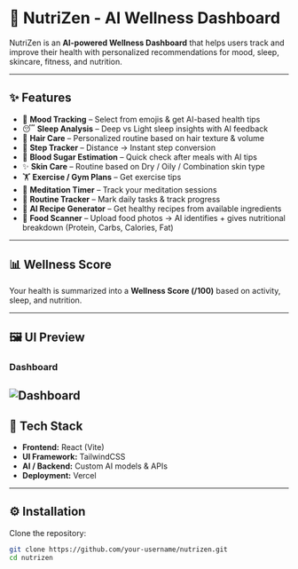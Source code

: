 # 🌿 NutriZen - AI Wellness Dashboard  

NutriZen is an **AI-powered Wellness Dashboard** that helps users track and improve their health with personalized recommendations for mood, sleep, skincare, fitness, and nutrition.  

---

## ✨ Features  

- 🧠 **Mood Tracking** – Select from  emojis & get AI-based health tips  
- 😴 **Sleep Analysis** – Deep vs Light sleep insights with AI feedback  
- 💇 **Hair Care** – Personalized routine based on hair texture & volume  
- 👣 **Step Tracker** – Distance → Instant step conversion  
- 🍬 **Blood Sugar Estimation** – Quick check after meals with AI tips  
- ✨ **Skin Care** – Routine based on Dry / Oily / Combination skin type  
- 🏋️ **Exercise / Gym Plans** – Get exercise tips
- 🧘 **Meditation Timer** – Track your meditation sessions  
- 📅 **Routine Tracker** – Mark daily tasks & track progress  
- 🍲 **AI Recipe Generator** – Get healthy recipes from available ingredients  
- 📸 **Food Scanner** – Upload food photos → AI identifies + gives nutritional breakdown (Protein, Carbs, Calories, Fat)  

---

## 📊 Wellness Score  
Your health is summarized into a **Wellness Score (/100)** based on activity, sleep, and nutrition.  

---

## 🖼️ UI Preview

### Dashboard  
![Dashboard](./images/dashboard.png)  
---

## 🚀 Tech Stack  

- **Frontend:** React (Vite)  
- **UI Framework:** TailwindCSS  
- **AI / Backend:** Custom AI models & APIs  
- **Deployment:** Vercel  

---

## ⚙️ Installation  

Clone the repository:  
```bash
git clone https://github.com/your-username/nutrizen.git
cd nutrizen
